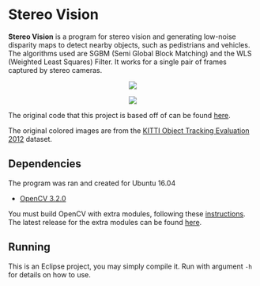 # Stereo Vision

**Stereo Vision** is a program for stereo vision and generating low-noise disparity maps to detect nearby objects, such as pedistrians and vehicles. The algorithms used are SGBM (Semi Global Block Matching) and the WLS (Weighted Least Squares) Filter. It works for a single pair of frames captured by stereo cameras.



<p align="center"> 
<img src="https://github.com/k22jung/stereo_vision/blob/master/output/disparity_filtered.jpg">
</p>
<p align="center"> 
<img src="https://github.com/k22jung/stereo_vision/blob/master/output/left_image.jpg">
</p>

The original code that this project is based off of can be found [here](https://github.com/opencv/opencv_contrib/blob/master/modules/ximgproc/samples/disparity_filtering.cpp). 

The original colored images are from the [KITTI Object Tracking Evaluation 2012](http://www.cvlibs.net/datasets/kitti/eval_tracking.php) dataset.
 

## Dependencies

The program was ran and created for Ubuntu 16.04
- [OpenCV 3.2.0](http://opencv.org/releases.html)

You must build OpenCV with extra modules, following these [instructions](https://github.com/opencv/opencv_contrib). The latest release for the extra modules can be found [here](https://github.com/opencv/opencv_contrib/releases).

## Running

This is an Eclipse project, you may simply compile it. Run with argument `-h` for details on how to use.





